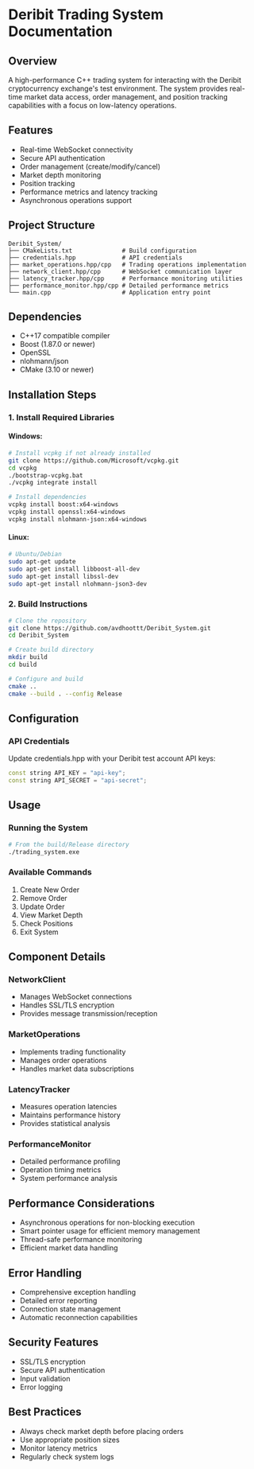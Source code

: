 # Deribit Trading System Documentation

## Overview

A high-performance C++ trading system for interacting with the Deribit cryptocurrency exchange's test environment. The system provides real-time market data access, order management, and position tracking capabilities with a focus on low-latency operations.

## Features

- Real-time WebSocket connectivity
- Secure API authentication
- Order management (create/modify/cancel)
- Market depth monitoring
- Position tracking
- Performance metrics and latency tracking
- Asynchronous operations support

## Project Structure

```
Deribit_System/
├── CMakeLists.txt              # Build configuration
├── credentials.hpp             # API credentials
├── market_operations.hpp/cpp   # Trading operations implementation
├── network_client.hpp/cpp      # WebSocket communication layer
├── latency_tracker.hpp/cpp     # Performance monitoring utilities
├── performance_monitor.hpp/cpp # Detailed performance metrics
└── main.cpp                    # Application entry point
```

## Dependencies

- C++17 compatible compiler
- Boost (1.87.0 or newer)
- OpenSSL
- nlohmann/json
- CMake (3.10 or newer)

## Installation Steps

### 1. Install Required Libraries

#### Windows:

```bash
# Install vcpkg if not already installed
git clone https://github.com/Microsoft/vcpkg.git
cd vcpkg
./bootstrap-vcpkg.bat
./vcpkg integrate install

# Install dependencies
vcpkg install boost:x64-windows
vcpkg install openssl:x64-windows
vcpkg install nlohmann-json:x64-windows
```

#### Linux:

```bash
# Ubuntu/Debian
sudo apt-get update
sudo apt-get install libboost-all-dev
sudo apt-get install libssl-dev
sudo apt-get install nlohmann-json3-dev
```

### 2. Build Instructions

```bash
# Clone the repository
git clone https://github.com/avdhoottt/Deribit_System.git
cd Deribit_System

# Create build directory
mkdir build
cd build

# Configure and build
cmake ..
cmake --build . --config Release
```

## Configuration

### API Credentials

Update credentials.hpp with your Deribit test account API keys:

```cpp
const string API_KEY = "api-key";
const string API_SECRET = "api-secret";
```

## Usage

### Running the System

```bash
# From the build/Release directory
./trading_system.exe
```

### Available Commands

1. Create New Order
2. Remove Order
3. Update Order
4. View Market Depth
5. Check Positions
6. Exit System

## Component Details

### NetworkClient

- Manages WebSocket connections
- Handles SSL/TLS encryption
- Provides message transmission/reception

### MarketOperations

- Implements trading functionality
- Manages order operations
- Handles market data subscriptions

### LatencyTracker

- Measures operation latencies
- Maintains performance history
- Provides statistical analysis

### PerformanceMonitor

- Detailed performance profiling
- Operation timing metrics
- System performance analysis

## Performance Considerations

- Asynchronous operations for non-blocking execution
- Smart pointer usage for efficient memory management
- Thread-safe performance monitoring
- Efficient market data handling

## Error Handling

- Comprehensive exception handling
- Detailed error reporting
- Connection state management
- Automatic reconnection capabilities

## Security Features

- SSL/TLS encryption
- Secure API authentication
- Input validation
- Error logging

## Best Practices

- Always check market depth before placing orders
- Use appropriate position sizes
- Monitor latency metrics
- Regularly check system logs
